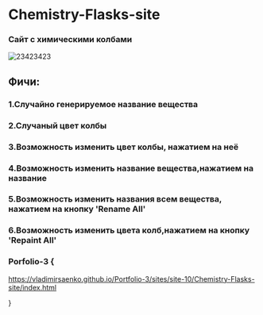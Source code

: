 # Chemistry-Flasks-site
 
### Сайт с химическими колбами

![23423423](https://user-images.githubusercontent.com/56477695/125131668-c58a5800-e10b-11eb-84ba-7ee0f84962c9.jpg)

## Фичи:

### 1.Случайно генерируемое название вещества

### 2.Случаный цвет колбы

### 3.Возможность изменить цвет колбы, нажатием на неё

### 4.Возможность изменить название вещества,нажатием на название

### 5.Возможность изменить названия всем вещества, нажатием на кнопку 'Rename All'

### 6.Возможность изменить цвета колб,нажатием на кнопку 'Repaint All'

### Porfolio-3 {

https://vladimirsaenko.github.io/Portfolio-3/sites/site-10/Chemistry-Flasks-site/index.html

}
